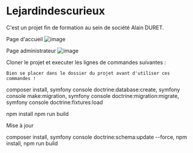 ﻿# Lejardindescurieux

C'est un projet fin de formation au sein de société Alain DURET.

Page d'accueil
![image](https://user-images.githubusercontent.com/101636695/183625996-03e4af22-0b24-41d9-ac65-20b9cb9c0ca3.png)

Page administrateur
![image](https://user-images.githubusercontent.com/101636695/183626251-16478e1b-6845-49e2-9666-11d09d3b9d1a.png)

Cloner le projet et executer les lignes de commandes suivantes :

    Bien se placer dans le dossier du projet avant d'utiliser ces commandes !

composer install, 
symfony console doctrine:database:create, 
symfony console make:migration, 
symfony console doctrine:migration:migrate, 
symfony console doctrine:fixtures:load

npm install
npm run build

Mise à jour

composer install, 
symfony console doctrine:schema:update --force, 
npm install, 
npm run build
